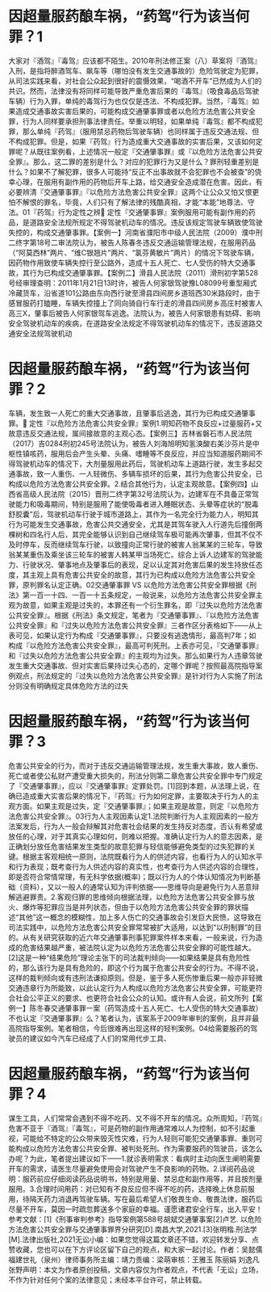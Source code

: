 # 因超量服药酿车祸，“药驾”行为该当何罪？1

大家对『酒驾』『毒驾』应该都不陌生。2010年刑法修正案（八）草案将『酒驾』入刑，是指将醉酒驾车、飙车等（哪怕没有发生交通事故的）危险驾驶定为犯罪，从司法实践来看，对社会公众起到很好的震慑效果，“喝酒不开车”已然成为人们的共识。然而，法律没有将同样可能导致严重危害后果的『毒驾』（吸食毒品后驾驶车辆）行为入罪，单纯的毒驾行为也仅仅是违法、不构成犯罪。当然，『毒驾』如果造成交通事故实害后果的，可能构成交通肇事罪或者以危险方法危害公共安全罪，行为人同样要承担刑事法律责任。举重以明轻，如果单纯『毒驾』都不构成犯罪，那么单纯『药驾』（服用禁忌药物后驾驶车辆）也同样属于违反交通法规、但不构成犯罪。但是，如果『药驾』行为造成重大交通事故的实害后果，又该如何定罪呢？从既往案例看，上述情况一般定『交通肇事罪』或『以危险方法危害公共安全罪』。那么，这二罪的差别是什么？对应的犯罪行为又是什么？罪刑轻重差别是什么？如果不了解犯罪，很多人可能持“反正不出事故就不会犯罪也不会被查”的侥幸心理，在服用有副作用的药物后开车上路，给交通安全造成潜在危害。因此，有必要辨清『交通肇事罪』『以危险方法危害公共安全罪』这两个让公众又怕又恨更怕不解恨的罪名，毕竟，人们只有了解法律的残酷真相，才能“本能”地尊法、守法。01『药驾』行为定性之辨🔹 定性『交通肇事罪』案例服用可能有副作用的药品，是道路安全法规所规定不得驾驶机动车的情况。违反该规定驾驶车辆致使驾驶失控的，构成交通肇事罪。【案例一】河南省濮阳市中级人民法院（2009）濮中刑二终字第18号二审法院认为，被告人陈春冬违反交通运输管理法规，在服用药品（“阿莫西林”两片、“维C银翘片”两片、“氯芬黄敏片”两片）的情况下驾驶车辆，因药物作用致使车辆失控行至公路外，造成十五人死亡、七人受伤的特大交通事故，其行为已构成交通肇事罪。【案例二】滑县人民法院（2011）滑刑初字第528号经审理查明：2011年1月21日13时许，被告人何家银驾驶豫L08099号重型厢式冷藏货车，沿省道101公路由东向西行驶至滑县四间房乡道班西30米路段时，由于感冒服药打瞌睡，车辆失控撞上了同向骑自行车行走的滑县四间房乡高庄村被害人高三X，肇事后被告人何家银驾车逃逸。法院认为，被告人何家银患有妨碍、影响安全驾驶机动车的疾病，在道路安全法规定不得驾驶机动车的情况下，违反道路交通安全法规驾驶机动

# 因超量服药酿车祸，“药驾”行为该当何罪？2

车辆，发生致一人死亡的重大交通事故，且肇事后逃逸，其行为已构成交通肇事罪。🔹 定性『以危险方法危害公共安全罪』案例1.明知药物不良反应+过量服药+又故意违反交通法规，属间接故意的主观心态。【案例三】吉林省磐石市人民法院（2017）吉0284刑初245号法院认为，被告人刘海旭明知氢溴酸右美沙芬片是中枢性镇咳药，服用后会产生头晕、头痛、嗜睡等不良反应，并应当知道服药期间不得驾驶机动车的情况下，大剂量服用此药后，驾驶机动车上道路行驶，发生多起交通事故，致一人重伤、一人轻微伤、多辆车损坏的后果，其行为危害公共安全，已构成以危险方法危害公共安全罪。2.结合其他行为，认定主观故意。【案例四】山西省高级人民法院（2015）晋刑二终字第32号法院认为，边建军在不具备正常驾驶能力和吸毒期间，特别是服用了能使吸毒者进入睡眠状态、头晕等症状的“脱毒舒胶囊”后，驾驶机动车行驶于城市道路上，其作为一名完全行为能力人，明知其行为可能发生交通事故，危害公共交通安全，尤其是其驾车驶入人行道先后撞倒两棵树和四名行人后，其完全能够认识到自己继续驾车极可能再次肇事，但其不仅不及时停车，反而继续驾车行驶，以致撞向正常行驶的被害人翁某某的三轮车，导致翁某某重伤及乘坐该三轮车的被害人韩某甲当场死亡。综合上诉人边建军的驾驶能力、行驶状况、肇事地点及肇事后的表现，足以认定其对危害后果的发生持放任态度，其主观上具有危害公共安全的故意，其行为已构成以危险方法危害公共安全罪，原判罪名认定正确。02交通肇事罪 VS 以危险方法危害公共安全罪根据《刑法》第一百一十四、一百一十五条规定，一般说来，以危险方法危害公共安全罪主观为故意，如果主观是过失的，本罪还有一个衍生罪名，即『过失以危险方法危害公共安全罪』。根据《刑法》条文规定，笔者为『交通肇事罪』、『以危险方法危害公共安全罪』和『过失以危险方法危害公共安全罪』三者作区分表格如下——从上表可见，如果认定行为构成『交通肇事罪』，只要没有逃逸情形，最高判7年；如构成『以危险方法危害公共安全罪』，最高可判死刑。上表亦可见，『交通肇事罪』和『过失以危险方法危害公共安全罪』的主观均为过失。那么如果行为人违章驾驶发生重大交通事故、但对实害后果持过失心态的，定哪个罪呢？按照最高院指导案例观点，刑法规定的『过失以危险方法危害公共安全罪』是针对行为人实施了刑法分则没有明确规定具体危险方法的过失

# 因超量服药酿车祸，“药驾”行为该当何罪？3

危害公共安全的行为，而对于违反交通运输管理法规，发生重大事故，致人重伤、死亡或者使公私财产遭受重大损失的，刑法分则第二章危害公共安全罪中专门规定了『交通肇事罪』，应以『交通肇事罪』定罪处罚。[1]回到本题，从法理上说，在确已造成重大实害后果的情况下，『药驾』行为如何定罪，主要取决于行为人的主观方面。如果主观是过失，定『交通肇事罪』；如果主观是故意，则定『以危险方法危害公共安全罪』。03行为人主观因素认定1.法院判断行为人主观因素的一般方法案发后，行为人一般会辩解其对危害社会结果的发生持反对态度，否认有希望或放任的心理，对于其真实心理如何，则难以把握。准确认定行为人的意志因素，是正确划分放任危害结果发生类型的故意犯罪与轻信能够避免类型的过失犯罪的关键。根据主客观相统一原则，法院既看行为人的供述内容，也看行为人的认知水平和行为表现；既考查行为人供述内容的真实性，也考查行为人供述内容的合理性，即是否符合常情常理，有无科学依据(概率)；既以行为人的个体认知情况为判断基础（资料），又以一般人的通常认知为评判依据——思维导向是避免行为人恶意辩解逃避罪责。2.客观归罪的思维倾向根据法理，以危险方法危害公共安全罪与放火、爆炸等犯罪应当是并列状态，但由于以危险方法危害公共安全罪的罪状描述“其他”这一概念的模糊性，加上多人伤亡的交通事故会引发巨大民愤，这导致在司法实践中，以危险方法危害公共安全罪常常被扩大适用，以达到“以刑制罪”的目的。从有关研究获取的近六年交通肇事刑事犯罪案件样本来看，一般来说，行为造成的危害结果越严重，被法院认定为以危险方法危害公共安全罪的可能性越大。[2]这是一种“结果危险”理论主张下的司法裁判倾向——如果结果是具有危险性的，那么该行为是具有危险的，即这个行为属于危害公共安全的行为。不得不说，这样的裁判倾向或有违刑法谦抑原则。但是，鉴于多人死伤惨重后果一般亦非轻微交通违章行为所能致，以此认定行为人构成以危险方法危害公共安全罪，可能更符合社会公平正义的要求、也更符合社会公众的认知。或许有人会说，前文所列【案例一】陈冬春交通肇事罪一案（药驾造成十五人死亡、七人受伤的特大交通事故）不也认定『交通肇事罪』么？笔者认为，该案系于2009年审判的案例，且并非最高院指导案例。笔者相信，今后很难再出现这样的轻判案例。04给需要服药的驾驶员的建议如今汽车已经成了人们的常用代步工具、

# 因超量服药酿车祸，“药驾”行为该当何罪？4

谋生工具，人们常常会遇到不得不吃药、又不得不开车的情况。众所周知，『药驾』危害不亚于『酒驾』『毒驾』，可是药物的副作用通常难以人为控制，如不引起重视，可能给不特定的公众带来毁灭性灾难，行为人轻则可能犯交通肇事罪、重则可能构成以危险方法危害公共安全罪、被判处死刑。作为需要服药的驾驶员，该怎么办呢？为此，笔者提出建议如下——1.就诊表明需求：看病时主动向医生阐明需要开车的需求，请医生尽量避免使用会对驾驶产生不良影响的药物。2.详阅药品说明：服药前应仔细阅读药品说明书，特别是用量、禁忌症和副作用等，并且按剂量服用。3.合理时间用药：对已知有不良反应但不得不吃的药，选择晚上休息前服用，待隔天药力消退再驾驶车辆。写在最后希望人们敬畏生命、敬畏法律，服药后尽量不开车，莫因一时疏忽葬送多个家庭的幸福。谨愿诸君安全行车，出入平安！参考文献：[1]《刑事审判参考》指导案例第588号胡斌交通肇事案[2]卢艺. 以危险方法危害公共安全罪与交通肇事罪界分研究[D].南昌大学,2021.[3]张明楷.刑法学[M].法律出版社,2021无讼小编：如果您觉得这篇文章还不错，欢迎转发分享、点赞收藏，您也可以在下方评论区留下自己的观点，和大家一起讨论。作者：吴懿儒 ​福建世礼（泉州）律师事务所主编：靖力责编：梁萌审核：王雅玉 陈丽娟 刘逸凡 张野声明：本文为作者原创投稿，文章内容仅为作者观点，不代表「无讼」立场，不作为针对任何个案的法律意见；未经本平台许可，禁止转载。

